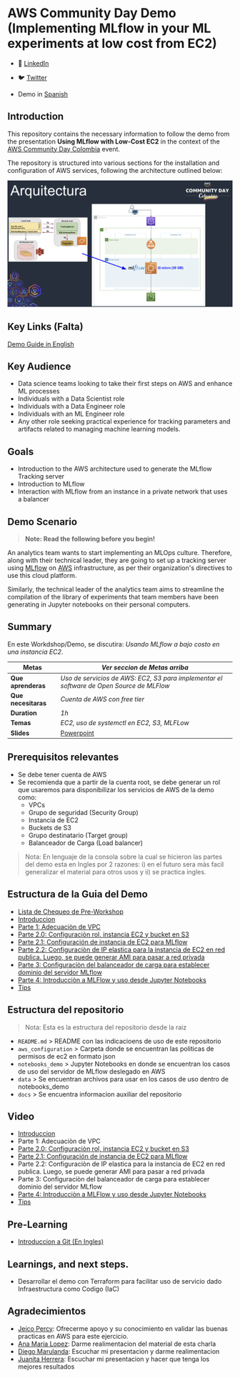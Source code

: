 # AWS Community Day Demo (Implementing MLflow in your ML experiments at low cost from EC2)

- 💼 [LinkedIn](https://www.linkedin.com/in/kamymartinez/)
- 🐦 [Twitter](https://twitter.com/kamynz16)

- Demo in [Spanish](https://github.com/KamyNz/awscomunityday2023/tree/demo_spanish)

## Introduction

This repository contains the necessary information to follow the demo from the presentation **Using MLflow with Low-Cost EC2** in the context of the [AWS Community Day Colombia](https://awscommunitydaycolombia.splashthat.com/) event.

The repository is structured into various sections for the installation and configuration of AWS services, following the architecture outlined below:

![Arquitectura](./docs/readme/Arquitecturav2.png)

## Key Links (Falta)

[Demo Guide in English]()

## Key Audience
- Data science teams looking to take their first steps on AWS and enhance ML processes
- Individuals with a Data Scientist role
- Individuals with a Data Engineer role
- Individuals with an ML Engineer role
- Any other role seeking practical experience for tracking parameters and artifacts related to managing machine learning models.

## Goals
- Introduction to the AWS architecture used to generate the MLflow Tracking server
- Introduction to MLflow
- Interaction with MLflow from an instance in a private network that uses a balancer

## Demo Scenario
> **Note: Read the following before you begin!**

An analytics team wants to start implementing an MLOps culture. Therefore, along with their technical leader, they are going to set up a tracking server using [MLflow](https://mlflow.org/docs/latest/what-is-mlflow.html) on [AWS](https://docs.aws.amazon.com/wellarchitected/latest/machine-learning-lens/well-architected-machine-learning.html) infrastructure, as per their organization's directives to use this cloud platform.

Similarly, the technical leader of the analytics team aims to streamline the compilation of the library of experiments that team members have been generating in Jupyter notebooks on their personal computers.

## Summary
En este Workdshop/Demo, se discutira: *Usando MLflow a bajo costo en una instancia EC2*.

| **Metas**              | *Ver seccion de Metas arriba*                                    |
| ----------------------------- | --------------------------------------------------------------------- |
| **Que aprenderas**       | *Uso de servicios de AWS: EC2, S3 para implementar el software de Open Source de MLFlow*                                   |
| **Que necesitaras**          | *Cuenta de AWS con free tier* |
| **Duration**                  | *1h*                                                                |
| **Temas**                  | *EC2, uso de systemctl en EC2, S3, MLFLow*                                                                |                       |
| **Slides** | [Powerpoint](slides.pptx)

## Prerequisitos relevantes

- Se debe tener cuenta de AWS
- Se recomienda que a partir de la cuenta root, se debe generar un rol que usaremos para disponibilizar los servicios de AWS de la demo como:
   - VPCs
   - Grupo de seguridad (Security Group)
   - Instancia de EC2
   - Buckets de S3
   - Grupo destinatario (Target group)
   - Balanceador de Carga (Load balancer)

> Nota: En lenguaje de la consola sobre la cual se hicieron las partes del demo esta en Ingles por 2 razones: i) en el futuro sera màs facil generalizar el material para otros usos y ii) se practica ingles.  

## Estructura de la Guia del Demo 
- [Lista de Chequeo de Pre-Workshop](docs/extra_md/part_tips.md)
- [Introduccion](https://docs.google.com/document/d/1Z1-JeTC9gg58TH4lwZOdo67CkA6W0z8fDMJapOrs8Tg/edit?usp=sharing)
- [Parte 1: Adecuaciòn de  VPC](https://docs.google.com/document/d/1Z1-JeTC9gg58TH4lwZOdo67CkA6W0z8fDMJapOrs8Tg/edit?usp=sharing)
- [Parte 2.0: Configuraciòn rol, instancia EC2 y bucket  en S3](https://docs.google.com/document/d/1Z1-JeTC9gg58TH4lwZOdo67CkA6W0z8fDMJapOrs8Tg/edit?usp=sharing)
- [Parte 2.1: Configuración de instancia de EC2 para MLflow](https://docs.google.com/document/d/1Z1-JeTC9gg58TH4lwZOdo67CkA6W0z8fDMJapOrs8Tg/edit?usp=sharing)
- [Parte 2.2: Configuraciòn de IP elastica para la instancia de EC2 en red publica. Luego, se puede generar AMI para pasar a red privada](https://docs.google.com/document/d/1Z1-JeTC9gg58TH4lwZOdo67CkA6W0z8fDMJapOrs8Tg/edit?usp=sharing)
- [Parte 3: Configuraciòn del balanceador de carga para establecer dominio del servidor MLflow](https://docs.google.com/document/d/1Z1-JeTC9gg58TH4lwZOdo67CkA6W0z8fDMJapOrs8Tg/edit?usp=sharing)
- [Parte 4: Introducciòn a MLFlow y uso desde Jupyter Notebooks](https://docs.google.com/document/d/1Z1-JeTC9gg58TH4lwZOdo67CkA6W0z8fDMJapOrs8Tg/edit?usp=sharing)
- [Tips](https://docs.google.com/document/d/1Z1-JeTC9gg58TH4lwZOdo67CkA6W0z8fDMJapOrs8Tg/edit?usp=sharing)

## Estructura del repositorio
> Nota: Esta es la estructura del repositorio desde la raiz
- `README.md` > README con las indicacioens de uso de este repositorio
- `aws_configuration` > Carpeta donde se encuentran las politicas de permisos de ec2 en formato json
- `notebooks_demo` > Jupyter Notebooks en donde se encuentran los casos de uso del servidor de MLflow deslegado en AWS
- `data` > Se encuentran archivos para usar en los casos de uso dentro de notebooks_demo
- `docs` > Se encuentra informacion auxiliar del repositorio

## Video

- [Introduccion](https://www.youtube.com/playlist?list=PL3wXgEANpNm0fDGriRgHSTrAfY3SV_6sH)
- Parte 1: Adecuaciòn de  VPC
- [Parte 2.0: Configuraciòn rol, instancia EC2 y bucket  en S3](https://www.youtube.com/playlist?list=PL3wXgEANpNm0fDGriRgHSTrAfY3SV_6sH)
- [Parte 2.1: Configuración de instancia de EC2 para MLflow](https://www.youtube.com/playlist?list=PL3wXgEANpNm0fDGriRgHSTrAfY3SV_6sH)
- Parte 2.2: Configuraciòn de IP elastica para la instancia de EC2 en red publica. Luego, se puede generar AMI para pasar a red privada
- Parte 3: Configuraciòn del balanceador de carga para establecer dominio del servidor MLflow
- [Parte 4: Introducciòn a MLFlow y uso desde Jupyter Notebooks](https://youtu.be/uuQsK4kUoKQ)
- [Tips](https://www.youtube.com/playlist?list=PL3wXgEANpNm0fDGriRgHSTrAfY3SV_6sH)

## Pre-Learning

- [Introduccion a Git (En Ingles)](https://www.youtube.com/watch?v=uR6G2v_WsRA&ab_channel=DavidMahler)

## Learnings, and next steps.

- Desarrollar el demo con Terraform para facilitar uso de servicio dado Infraestructura como Codigo (IaC)

## Agradecimientos 

- [Jeico Percy](https://www.linkedin.com/in/jeico-percy-ing-redes/): Ofrecerme apoyo y su conocimiento en validar las buenas practicas en AWS para este ejercicio.
- [Ana Maria Lopez](https://www.linkedin.com/in/amlopez81/): Darme realimentacion del material de esta charla
- [Diego Marulanda](https://www.linkedin.com/in/diegomarulandabarrientos/): Escuchar mi presentacion y darme realimentacion
- [Juanita Herrera](https://www.linkedin.com/in/juanita-herrera-9152b2172/): Escuchar mi presentacion y hacer que tenga los mejores resultados


